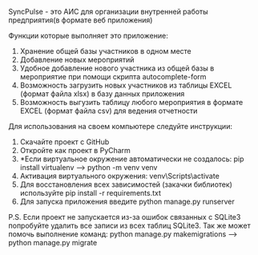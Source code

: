 SyncPulse - это АИС для организации внутренней работы предприятия(в формате веб приложения)

Функции которые выполняет это приложение:
1. Хранение общей базы участников в одном месте
2. Добавление новых мероприятий
3. Удобное добавление нового участника из общей базы в мероприятие при помощи скрипта autocomplete-form
4. Возможность загрузить новых участников из таблицы EXCEL (формат файла xlsx) в базу данных приложения
5. Возможность выгузить таблицу любого мероприятия в формате EXCEL (формат файла csv) для ведения отчетности
   
Для использования на своем компьютере следуйте инструкции:
1. Скачайте проект с GitHub
2. Откройте как проект в PyCharm
3. *Если виртуальное окружение автоматически не создалось:  pip install virtualenv --> python -m venv venv
4. Активация виртуального окружения: venv\Scripts\activate
5. Для восстановления всех зависимостей (закачки библиотек) используйте pip install -r requirements.txt
6. Для запуска приложения введите python manage.py runserver

P.S. 
Если проект не запускается из-за ошибок связанных с SQLite3 попробуйте удалить все записи из всех таблиц SQLite3.
Так же может помочь выполнение команд: python manage.py makemigrations --> python manage.py migrate
